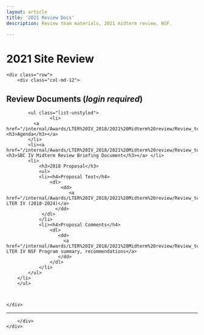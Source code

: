 ```yaml
---
layout: article
title: '2021 Review Docs'
description: Review team materials, 2021 midterm review, NSF.

---
```


<h1>2021 Site Review</h1>

<div id="main-container">
		
    <div class="row">
		<div class="col-md-12">

   <h2>Review Documents (<i>login required</i>) </h2>
   
			<ul class="list-unstyled">
					<li>
          	  <a href="/internal/Awards/LTER%20IV_2018/2021%20Midterm%20review/Review_team_materials/2021_SBC_LTER_site_review_agenda_FINAL.pdf"><h3>Agenda</h3></a>
      		</li>
            <li><a href="/internal/Awards/LTER%20IV_2018/2021%20Midterm%20review/Review_team_materials/SBC_site_review_report.pdf"><h3>SBC IV Midterm Review Briefing Document</h3></a> </li>
			<li>
	            <h3>2018 Proposal</h3>
	            <ul>
	            <li><h4>Proposal Text</h4>
	            	<dl>
	            		<dd>
	             		   <a href="/internal/Awards/LTER%20IV_2018/2021%20Midterm%20review/Review_team_materials/SBC_IV_2018_proposal.pdf">SBC LTER IV (2018-2024)</a>
	             	  </dd>
	             </dl>
	            </li>
	            <li><h4>Proposal Comments</h4>
	             	<dl>
	             	   <dd>
	              		 <a href="/internal/Awards/LTER%20IV_2018/2021%20Midterm%20review/Review_team_materials/SBC_IV_NSF_Program_summary_and_recommendations.pdf">SBC LTER IV NSF Program summary, recommendations</a>
	              	   </dd>
			  		</dl>
				</li>
			</ul>
		</li>
		</ul>
	 
	   
	
	</div>
</div>


<div  class="row">
 	<div class='col-md-12'>
     	<hr/>
    	</div>
 </div>
 
 <div class="row">
	<div class="col-md-12">
 
	


        
		</div>
	</div>

</div>



